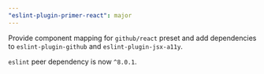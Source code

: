 ```yaml
---
"eslint-plugin-primer-react": major
---
```


Provide component mapping for `github/react` preset and add dependencies to `eslint-plugin-github` and `eslint-plugin-jsx-a11y`.

`eslint` peer dependency is now `^8.0.1`.
